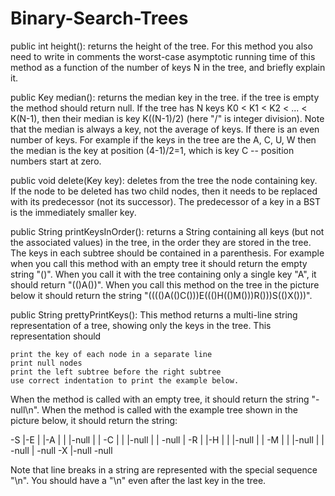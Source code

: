 # Binary-Search-Trees

public int height(): returns the height of the tree. For this method you also need to write in comments the worst-case asymptotic running time of this method as a function of the number of keys N in the tree, and briefly explain it.

public Key median(): returns the median key in the tree.
if the tree is empty the method should return null.
If the tree has N keys K0 < K1 < K2 < ... < K(N-1), then their median is key K((N-1)/2) (here "/" is integer division). Note that the median is always a key, not the average of keys. If there is an even number of keys. For example if the keys in the tree are the A, C, U, W then the median is the key at position (4-1)/2=1, which is key C -- position numbers start at zero.

public void delete(Key key): deletes from the tree the node containing key.  
If the node to be deleted has two child nodes, then it needs to be replaced with its predecessor (not its successor). The predecessor of a key in a BST is the immediately smaller key.

public String printKeysInOrder(): returns a String containing all keys (but not the associated values) in the tree, in the order they are stored in the tree. The keys in each subtree should be contained in a parenthesis. For example when you call this method with an empty tree it should return the empty string "()". When you call it with the tree containing only a single key "A", it should return "(()A())". When you call this method on the tree in the picture below it should return the string "(((()A(()C()))E((()H(()M()))R()))S(()X()))".

public String prettyPrintKeys(): This method returns a multi-line string representation of a tree, showing only the keys in the tree. This representation should

    print the key of each node in a separate line
    print null nodes
    print the left subtree before the right subtree
    use correct indentation to print the example below.

When the method is called with an empty tree, it should return the string "-null\n".
When the method is called with the example tree shown in the picture below, it should return the string:

-S
 |-E
 | |-A
 | | |-null
 | |  -C
 | |   |-null
 | |    -null
 |  -R
 |   |-H
 |   | |-null
 |   |  -M
 |   |   |-null
 |   |    -null
 |    -null
  -X
   |-null
    -null

Note that line breaks in a string are represented with the special sequence "\n". You should have a "\n" even after the last key in the tree.
